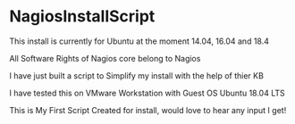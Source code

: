 # NagiosInstallScript
This install is currently for Ubuntu at the moment 14.04, 16.04 and 18.4

All Software Rights of Nagios core belong to Nagios

I have just built a script to Simplify my install with the help of thier KB

I have tested this on VMware Workstation with Guest OS Ubuntu 18.04 LTS

This is My First Script Created for install, would love to hear any input I get!
